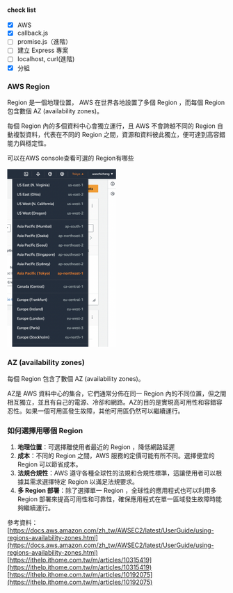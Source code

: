 #### check list
- [x] AWS
- [x] callback.js
- [ ] promise.js（進階）
- [ ] 建立 Express 專案
- [ ] localhost, curl(進階)
- [x] 分組

### AWS Region

Region 是一個地理位置， AWS 在世界各地設置了多個 Region ，而每個 Region 包含數個 AZ (availability zones)。

每個 Region 內的多個資料中心會獨立運行，且 AWS 不會跨越不同的 Region 自動複製資料，代表在不同的 Region 之間，資源和資料彼此獨立，便可達到高容錯能力與穩定性。

可以在AWS console查看可選的 Region有哪些

<img src="./assets/region.png" width=250px>

### AZ (availability zones) 
每個 Region 包含了數個 AZ (availability zones)。

AZ是 AWS 資料中心的集合，它們通常分佈在同一 Region 內的不同位置，但之間相互獨立，並且有自己的電源、冷卻和網路。AZ的目的是實現高可用性和容錯容忍性。如果一個可用區發生故障，其他可用區仍然可以繼續運行。

### 如何選擇用哪個 Region
1. **地理位置**：可選擇離使用者最近的 Region ，降低網路延遲
2. **成本**：不同的 Region 之間，AWS 服務的定價可能有所不同。選擇便宜的 Region 可以節省成本。
3. **法規合規性**：AWS 遵守各種全球性的法規和合規性標準，這讓使用者可以根據其需求選擇特定 Region 以滿足法規要求。
4. **多 Region 部署**：除了選擇單一 Region ，全球性的應用程式也可以利用多 Region 部署來提高可用性和可靠性，確保應用程式在單一區域發生故障時能夠繼續運行。

參考資料：
[https://docs.aws.amazon.com/zh_tw/AWSEC2/latest/UserGuide/using-regions-availability-zones.html](https://docs.aws.amazon.com/zh_tw/AWSEC2/latest/UserGuide/using-regions-availability-zones.html)
[https://ithelp.ithome.com.tw/m/articles/10315419](https://ithelp.ithome.com.tw/m/articles/10315419)
[https://ithelp.ithome.com.tw/m/articles/10192075](https://ithelp.ithome.com.tw/m/articles/10192075)
